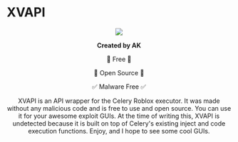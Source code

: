 ﻿
# XVAPI

<p align="center">
  <img src="https://github.com/user-attachments/assets/e727b931-1477-49bb-bb9b-4f6afd95449a">
</p>
<p align="center">
  <strong>Created by AK</strong>
</p>

<p align="center">
 🤑 Free 🤑
</p>
<p align="center">
 📜 Open Source 📜
</p>
<p align="center">
 ✅ Malware Free ✅
</p>
<p align="center">XVAPI is an API wrapper for the Celery Roblox executor. 
It was made without any malicious code and is free to use and open source. 
You can use it for your awesome exploit GUIs. At the time of writing this, XVAPI is undetected because it is built on top of Celery's existing inject and code execution functions.
Enjoy, and I hope to see some cool GUIs.</p>
